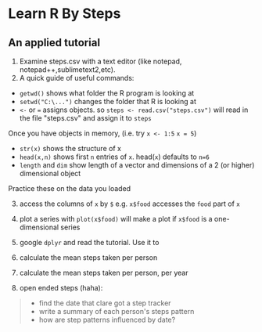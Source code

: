 Learn R By Steps
=================

An applied tutorial 
-----------

1. Examine steps.csv with a text editor (like notepad, notepad++,sublimetext2,etc).
2. A quick guide of useful commands: 

- `getwd()` shows what folder the R program is looking at
- `setwd("C:\...")` changes the folder that R is looking at
- `<-` or `=` assigns objects. so `steps <- read.csv("steps.csv")` will read in the file "steps.csv" and assign it to `steps`

Once you have objects in memory, (i.e. try `x <- 1:5` `x = 5`)

- `str(x)` shows the structure of x 
- `head(x,n)` shows first `n` entries of `x`.  head(`x`) defaults to `n=6`
- `length` and `dim` show length of a vector  and dimensions of a 2 (or higher) dimensional object


Practice these on the data you loaded


3. access the columns of `x` by `$` e.g. `x$food` accesses the `food` part of `x`
4. plot a series with `plot(x$food)` will make a plot if `x$food` is a one-dimensional series
5. google `dplyr` and read the tutorial. Use it to
6. calculate the mean steps taken per person
7. calculate the mean steps taken per person, per year

8. open ended steps (haha): 
> - find the date that clare got a step tracker
> - write a summary of each person's steps pattern
> - how are step patterns influenced by date?


